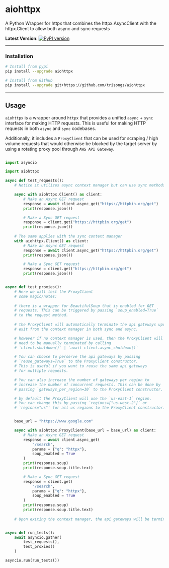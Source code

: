 # aiohttpx
 A Python Wrapper for httpx that combines the httpx.AsyncClient with the httpx.Client to allow both async and sync requests
 
 **Latest Version**: [![PyPI version](https://badge.fury.io/py/aiohttpx.svg)](https://badge.fury.io/py/aiohttpx)

---

### Installation

```bash
# Install from pypi
pip install --upgrade aiohttpx

# Install from Github
pip install --upgrade git+https://github.com/trisongz/aiohttpx

```

---

## Usage

`aiohttpx` is a wrapper around `httpx` that provides a unified `async` + `sync` interface for making HTTP requests. This is useful for making HTTP requests in both `async` and `sync` codebases. 

Additionally, it includes a `ProxyClient` that can be used for scraping / high volume requests that would otherwise be blocked by the target server by using a rotating proxy pool through `AWS API Gateway`.

```python

import asyncio

import aiohttpx

async def test_requests():
    # Notice it utilizes async context manager but can use sync methods.

    async with aiohttpx.Client() as client:
        # Make an Async GET request
        response = await client.async_get("https://httpbin.org/get")
        print(response.json())

        # Make a Sync GET request
        response = client.get("https://httpbin.org/get")
        print(response.json())
    
    # The same applies with the sync context manager
    with aiohttpx.Client() as client:
        # Make an Async GET request
        response = await client.async_get("https://httpbin.org/get")
        print(response.json())

        # Make a Sync GET request
        response = client.get("https://httpbin.org/get")
        print(response.json())


async def test_proxies():
    # Here we will test the ProxyClient
    # some magic/notes:
    
    # there is a wrapper for BeautifulSoup that is enabled for GET 
    # requests. This can be triggered by passing `soup_enabled=True` 
    # to the request method.
    
    # the ProxyClient will automatically terminate the api gateways upon 
    # exit from the context manager in both sync and async.

    # however if no context manager is used, then the ProxyClient will 
    # need to be manually terminated by calling 
    # `client.shutdown()` | `await client.async_shutdown()`

    # You can choose to perserve the api gateways by passing 
    # `reuse_gateways=True` to the ProxyClient constructor. 
    # This is useful if you want to reuse the same api gateways 
    # for multiple requests.

    # You can also increase the number of gateways per region to 
    # increase the number of concurrent requests. This can be done by 
    # passing `gateways_per_region=10` to the ProxyClient constructor.

    # by default the ProxyClient will use the `us-east-1` region. 
    # You can change this by passing `regions=["us-west-2"]` or 
    # `regions="us"` for all us regions to the ProxyClient constructor.


    base_url = "https://www.google.com"

    async with aiohttpx.ProxyClient(base_url = base_url) as client:
        # Make an Async GET request
        response = await client.async_get(
            "/search", 
            params = {"q": "httpx"},
            soup_enabled = True
        )
        print(response.soup)
        print(response.soup.title.text)

        # Make a Sync GET request
        response = client.get(
            "/search", 
            params = {"q": "httpx"},
            soup_enabled = True
        )
        print(response.soup)
        print(response.soup.title.text)
    
    # Upon exiting the context manager, the api gateways will be terminated.


async def run_tests():
    await asyncio.gather(
        test_requests(),
        test_proxies()
    )

asyncio.run(run_tests())

```

